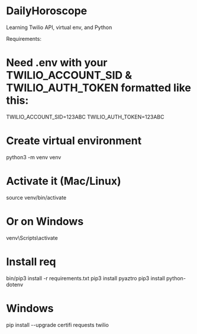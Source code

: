 # DailyHoroscope

Learning Twilio API, virtual env, and Python

Requirements:

# Need .env with your TWILIO_ACCOUNT_SID & TWILIO_AUTH_TOKEN formatted like this:
TWILIO_ACCOUNT_SID=123ABC
TWILIO_AUTH_TOKEN=123ABC

# Create virtual environment
python3 -m venv venv

# Activate it (Mac/Linux)
source venv/bin/activate

# Or on Windows
venv\Scripts\activate

# Install req
bin/pip3 install -r requirements.txt
pip3 install pyaztro
pip3 install python-dotenv

# Windows
pip install --upgrade certifi requests twilio
